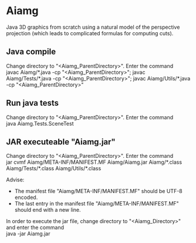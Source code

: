 # Aiamg

Java 3D graphics from scratch using a natural model of the perspective projection (which leads to complicated formulas for computing cuts).


## Java compile
Change directory to "<Aiamg_ParentDirectory>".
Enter the command  
  javac Aiamg/\*.java -cp "<Aiamg_ParentDirectory>"; javac Aiamg/Tests/\*.java -cp "<Aiamg_ParentDirectory>"; javac Aiamg/Utils/\*.java -cp "<Aiamg_ParentDirectory>"


## Run java tests
Change directory to "<Aiamg_ParentDirectory>".
Enter the command  
  java Aiamg.Tests.SceneTest


## JAR executeable "Aiamg.jar"
Change directory to "<Aiamg_ParentDirectory>".
Enter the command  
  jar cvmf Aiamg/META-INF/MANIFEST.MF Aiamg/Aiamg.jar Aiamg/\*.class Aiamg/Tests/\*.class Aiamg/Utils/\*.class

Advise:
* The manifest file "Aiamg/META-INF/MANIFEST.MF" should be UTF-8 encoded.
* The last entry in the manifest file "Aiamg/META-INF/MANIFEST.MF" should end with a new line.

In order to execute the jar file, change directory to "<Aiamg_Directory>" and enter the command  
  java -jar Aiamg.jar
